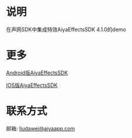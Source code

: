 # 说明
在声网SDK中集成特效AiyaEffectsSDK 4.1.0的demo

# 更多
[Android版AiyaEffectsSDK](https://github.com/aiyaapp/AiyaEffectsAndroid)

[IOS版AiyaEffectsSDK](https://github.com/aiyaapp/AiyaEffectsIOS)


# 联系方式
邮箱: <liudawei@aiyaapp.com>

